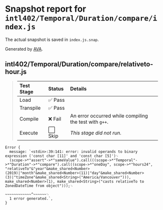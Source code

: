 # Snapshot report for `intl402/Temporal/Duration/compare/index.js`

The actual snapshot is saved in `index.js.snap`.

Generated by [AVA](https://avajs.dev).

## intl402/Temporal/Duration/compare/relativeto-hour.js

> | Test Stage | Status | Details |
> | :-- | :-- | :-- |
> | Load | ✅ Pass |  |
> | Transpile | ✅ Pass |  |
> | Compile | ❌ Fail | An error occurred while compiling the test with `g++`. |
> | Execute | ⬜ Skip | *This stage did not run.* |

    Error {
      message: `<stdin>:39:141: error: invalid operands to binary expression ('const char [11]' and 'const char [5]')␊
      (scope->*"assert"->*"sameValue").call(((scope->*"Temporal"->*"Duration"->*"compare").call((scope->*"oneDay", scope->*"hours24", "relativeTo"&"year"&make_shared<Number>(2019)|"month"&make_shared<Number>(11)|"day"&make_shared<Number>(3)|"timeZone"&make_shared<String>("America/Vancouver"))), make_shared<Number>(1), make_shared<String>("casts relativeTo to ZonedDateTime from object")));␊
                                                                                                                                      ~~~~~~~~~~~~^~~~~~~␊
      1 error generated.`,
    }
